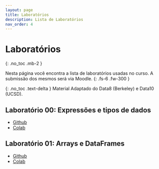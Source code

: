 ```yaml
---
layout: page
title: Laboratórios
description: Lista de Laboratórios
nav_order: 4
---
```


# Laboratórios

{: .no_toc .mb-2 }

Nesta página você encontra a lista de laboratórios usadas
no curso. A submissão dos mesmos será via Moodle.
{: .fs-6 .fw-300 }

{: .no_toc .text-delta }
Material Adaptado do Data8 (Berkeley) e Data10 (UCSD).

## Laboratório 00: Expressões e tipos de dados

- [Github](https://github.com/flaviovdf/fcd/blob/main/labs/lab00/sol.ipynb)
- [Colab](https://colab.research.google.com/github/flaviovdf/fcd/blob/main/labs/lab00/sol.ipynb)

## Laboratório 01: Arrays e DataFrames

- [Github](https://github.com/flaviovdf/fcd/blob/main/labs/lab01/sol.ipynb)
- [Colab](https://colab.research.google.com/github/flaviovdf/fcd/blob/main/labs/lab01/sol.ipynb)
